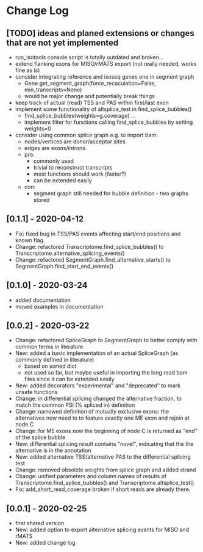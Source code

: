 # Change Log

## [TODO] ideas and planed extensions or changes that are not yet implemented
* run_isotools console script is totally outdated and broken...
* extend flanking exons for MISO/rMATS export (not really needed, works fine as is)
* consider integrating reference and isoseq genes one in segment graph
    * Gene.get_segment_graph(force_recaculation=False, min_transcripts=None)
    * would be major change and potentially break things
* keep track of actual (read) TSS and PAS within first/last exon
* implement some functionality of altsplice_test in find_splice_bubbles()
    * find_splice_bubbles(weights=g.coverage) ...
    * implement filter for functions calling find_splice_bubbles by setting weights=0
* consider using common splice graph e.g. to import bam:
    * nodes/vertices are donor/acceptor sites
    * edges are exons/introns
    * pro:
        * commonly used
        * trivial to reconstruct transcripts
        * most functions should work (faster?)
        * can be extended easily
    * con:
        * segment graph still needed for bubble definition - two graphs stored 

## [0.1.1] - 2020-04-12

* Fix: fixed bug in TSS/PAS events affecting start/end positions and known flag.
* Change: refactored Transcriptome.find_splice_bubbles() to Transcriptome.alternative_splicing_events()
* Change: refactored SegmentGraph.find_alternative_starts() to SegmentGraph.find_start_end_events()

## [0.1.0] - 2020-03-24

* added documentation
* moved examples in documentation

## [0.0.2] - 2020-03-22
* Change: refactored SpliceGraph to SegmentGraph to better comply with common terms in literature
* New: added a basic implementation of an actual SpliceGraph (as commonly defined in literature) 
    * based on sorted dict
    * not used so far, but maybe useful in importing the long read bam files since it can be extended easily
* New: added decorators "experimental" and "deprecated" to mark unsafe functions 
* Change: in differential splicing changed the alternative fraction, to match the common PSI (% spliced in) definition
* Change: narrowed definition of mutually exclusive exons: the alternatives now need to to feature exactly one ME exon and rejoin at node C
* Change: for ME exons now the beginning of node C is returned as "end" of the splice bubble
* New: differential splicing result contains "novel", indicating that the the alternative is in the annotation 
* New: added alternative TSS/alternative PAS to the differential splicing test
* Change: removed obsolete weights from splice graph and added strand
* Change: unified parameters and column names of results of Transcriptome.find_splice_bubbles() and Transcriptome.altsplice_test()
* Fix: add_short_read_coverage broken if short reads are already there. 


## [0.0.1] - 2020-02-25
* first shared version
* New: added option to export alternative splicing events for MISO and rMATS
* New: added change log

